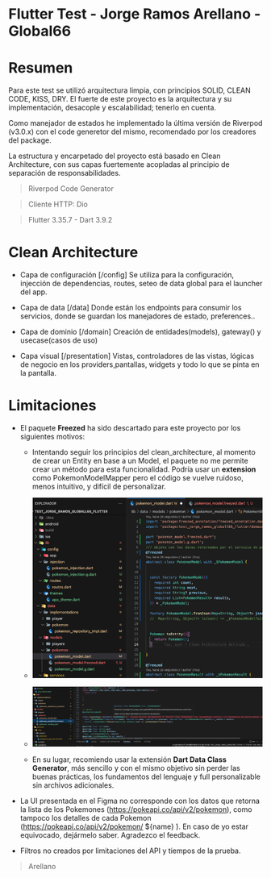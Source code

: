 # Flutter Test - Jorge Ramos Arellano - Global66


# Resumen

Para este test se utilizó arquitectura limpia, con principios SOLID, CLEAN CODE, KISS, DRY. El fuerte de este proyecto es la arquitectura y su implementación, desacople y escalabilidad; tenerlo en cuenta.

Como manejador de estados he implementado la última versión de Riverpod (v3.0.x) con el code generetor del mismo, recomendado por los creadores del package.

La estructura y encarpetado del proyecto está basado en Clean Architecture, con sus capas fuertemente acopladas al principio de separación de responsabilidades.

> Riverpod Code Generator

> Cliente HTTP: Dio

> Flutter 3.35.7 - Dart 3.9.2 


# Clean Architecture

- Capa de configuración [/config]
    Se utiliza para la configuración, injección de dependencias, routes, seteo de data global para el launcher del app.

- Capa de data [/data]
    Donde están los endpoints para consumir los servicios, donde se guardan los manejadores de estado, preferences..

- Capa de dominio [/domain]
    Creación de entidades(models), gateway() y usecase(casos de uso)

- Capa visual [/presentation]
    Vistas, controladores de las vistas, lógicas de negocio en los providers,pantallas, widgets y todo lo que se pinta en la pantalla.

# Limitaciones 

- El paquete **Freezed** ha sido descartado para este proyecto por los siguientes motivos:

    - Intentando seguir los principios del clean_architecture, al momento de crear un Entity en base a un Model, el paquete no me permite crear un método para esta funcionalidad. Podría usar un **extension** como PokemonModelMapper pero el código se vuelve ruidoso, menos intuitivo, y difícil de personalizar.

    - ![Error #1 freezed.dart](frezeed_error1.png)

    - ![Error #2 freezed.dart](frezeed_error2.png)

    - En su lugar, recomiendo usar la extensión **Dart Data Class Generator**, más sencillo y con el mismo objetivo sin perder las buenas prácticas, los fundamentos del lenguaje y full personalizable sin archivos adicionales.

- La UI presentada en el Figma no corresponde con los datos que retorna la lista de los Pokemones (https://pokeapi.co/api/v2/pokemon), como tampoco los detalles de cada Pokemon (https://pokeapi.co/api/v2/pokemon/ ́${name} ́). 
En caso de yo estar equivocado, dejármelo saber. Agradezco el feedback.


- Filtros no creados por limitaciones del API y tiempos de la prueba.


> Arellano
